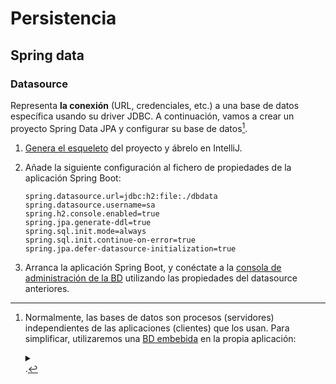 # Persistencia
## Spring data
### Datasource

Representa **la conexión** (URL, credenciales, etc.) a una base de datos específica usando su driver JDBC. A continuación, vamos a crear un proyecto Spring Data JPA y configurar su base de datos[^1].

1. [Genera el esqueleto](https://start.spring.io/#!type=maven-project&language=java&platformVersion=3.1.5&packaging=jar&jvmVersion=17&groupId=edu.comillas.icai.gitt.pat.spring&artifactId=jpa&name=jpa&description=JPA&packageName=edu.comillas.icai.gitt.pat.spring.jpa&dependencies=web,data-jpa,h2) del proyecto y ábrelo en IntelliJ.

2. Añade la siguiente configuración al fichero de propiedades de la aplicación Spring Boot:
   ```properties
   spring.datasource.url=jdbc:h2:file:./dbdata
   spring.datasource.username=sa
   spring.h2.console.enabled=true
   spring.jpa.generate-ddl=true
   spring.sql.init.mode=always
   spring.sql.init.continue-on-error=true
   spring.jpa.defer-datasource-initialization=true
   ```

3. Arranca la aplicación Spring Boot, y conéctate a la [consola de administración de la BD](http://localhost:8080/h2-console) utilizando las propiedades del datasource anteriores.

[^1]: Normalmente, las bases de datos son procesos (servidores) independientes de las aplicaciones (clientes) que los usan. Para simplificar, utilizaremos una [BD embebida](http://www.h2database.com/html/main.html) en la propia aplicación: <details><summary><i class="fa fa-picture-o" aria-hidden="true"></i></summary><br><object type="image/svg+xml" data="./files/img/h2.excalidraw.svg" width="100%"></object></details>.
